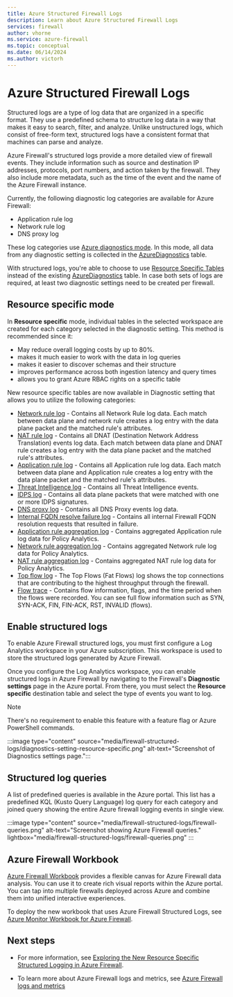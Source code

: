 ```yaml
---
title: Azure Structured Firewall Logs
description: Learn about Azure Structured Firewall Logs
services: firewall
author: vhorne
ms.service: azure-firewall
ms.topic: conceptual
ms.date: 06/14/2024
ms.author: victorh
---
```


# Azure Structured Firewall Logs

Structured logs are a type of log data that are organized in a specific format. They use a predefined schema to structure log data in a way that makes it easy to search, filter, and analyze. Unlike unstructured logs, which consist of free-form text, structured logs have a consistent format that machines can parse and analyze.

Azure Firewall's structured logs provide a more detailed view of firewall events. They include information such as source and destination IP addresses, protocols, port numbers, and action taken by the firewall. They also include more metadata, such as the time of the event and the name of the Azure Firewall instance.

Currently, the following diagnostic log categories are available for Azure Firewall:
- Application rule log
- Network rule log
- DNS proxy log

These log categories use [Azure diagnostics mode](../azure-monitor/essentials/resource-logs.md#azure-diagnostics-mode). In this mode, all data from any diagnostic setting is collected in the [AzureDiagnostics](/azure/azure-monitor/reference/tables/azurediagnostics) table.

With structured logs, you're able to choose to use [Resource Specific Tables](../azure-monitor/essentials/resource-logs.md#resource-specific) instead of the existing [AzureDiagnostics](/azure/azure-monitor/reference/tables/azurediagnostics) table. In case both sets of logs are required, at least two diagnostic settings need to be created per firewall.

## Resource specific mode

In **Resource specific** mode, individual tables in the selected workspace are created for each category selected in the diagnostic setting. This method is recommended since it:
- May reduce overall logging costs by up to 80%.
- makes it much easier to work with the data in log queries
- makes it easier to discover schemas and their structure
- improves performance across both ingestion latency and query times
- allows you to grant Azure RBAC rights on a specific table

New resource specific tables are now available in Diagnostic setting that allows you to utilize the following categories:

- [Network rule log](/azure/azure-monitor/reference/tables/azfwnetworkrule) - Contains all Network Rule log data. Each match between data plane and network rule creates a log entry with the data plane packet and the matched rule's attributes.
- [NAT rule log](/azure/azure-monitor/reference/tables/azfwnatrule) - Contains all DNAT (Destination Network Address Translation) events log data. Each match between data plane and DNAT rule creates a log entry with the data plane packet and the matched rule's attributes.
- [Application rule log](/azure/azure-monitor/reference/tables/azfwapplicationrule) - Contains all Application rule log data. Each match between data plane and Application rule creates a log entry with the data plane packet and the matched rule's attributes.
- [Threat Intelligence log](/azure/azure-monitor/reference/tables/azfwthreatintel) - Contains all Threat Intelligence events.
- [IDPS log](/azure/azure-monitor/reference/tables/azfwidpssignature) - Contains all data plane packets that were matched with one or more IDPS signatures.
- [DNS proxy log](/azure/azure-monitor/reference/tables/azfwdnsquery) - Contains all DNS Proxy events log data.
- [Internal FQDN resolve failure log](/azure/azure-monitor/reference/tables/azfwinternalfqdnresolutionfailure) - Contains all internal Firewall FQDN resolution requests that resulted in failure.
- [Application rule aggregation log](/azure/azure-monitor/reference/tables/azfwapplicationruleaggregation) - Contains aggregated Application rule log data for Policy Analytics.
- [Network rule aggregation log](/azure/azure-monitor/reference/tables/azfwnetworkruleaggregation) - Contains aggregated Network rule log data for Policy Analytics.
- [NAT rule aggregation log](/azure/azure-monitor/reference/tables/azfwnatruleaggregation) - Contains aggregated NAT rule log data for Policy Analytics.
- [Top flow log](/azure/azure-monitor/reference/tables/azfwfatflow) - The Top Flows (Fat Flows) log shows the top connections that are contributing to the highest throughput through the firewall.
- [Flow trace](/azure/azure-monitor/reference/tables/azfwflowtrace) - Contains flow information, flags, and the time period when the flows were recorded. You can see full flow information such as SYN, SYN-ACK, FIN, FIN-ACK, RST, INVALID (flows).

## Enable structured logs

To enable Azure Firewall structured logs, you must first configure a Log Analytics workspace in your Azure subscription. This workspace is used to store the structured logs generated by Azure Firewall.

Once you configure the Log Analytics workspace, you can enable structured logs in Azure Firewall by navigating to the Firewall's **Diagnostic settings** page in the Azure portal. From there, you must select the **Resource specific** destination table and select the type of events you want to log.

> [!NOTE]
> There's no requirement to enable this feature with a feature flag or Azure PowerShell commands.

:::image type="content" source="media/firewall-structured-logs/diagnostics-setting-resource-specific.png" alt-text="Screenshot of Diagnostics settings page.":::

## Structured log queries

A list of predefined queries is available in the Azure portal. This list has a predefined KQL (Kusto Query Language) log query for each category and joined query showing the entire Azure firewall logging events in single view.

:::image type="content" source="media/firewall-structured-logs/firewall-queries.png" alt-text="Screenshot showing Azure Firewall queries." lightbox="media/firewall-structured-logs/firewall-queries.png" :::

## Azure Firewall Workbook

[Azure Firewall Workbook](firewall-workbook.md) provides a flexible canvas for Azure Firewall data analysis. You can use it to create rich visual reports within the Azure portal. You can tap into multiple firewalls deployed across Azure and combine them into unified interactive experiences.

To deploy the new workbook that uses  Azure Firewall Structured Logs, see [Azure Monitor Workbook for Azure Firewall](https://github.com/Azure/Azure-Network-Security/tree/master/Azure%20Firewall/Workbook%20-%20Azure%20Firewall%20Monitor%20Workbook).

## Next steps

- For more information, see [Exploring the New Resource Specific Structured Logging in Azure Firewall](https://techcommunity.microsoft.com/t5/azure-network-security-blog/exploring-the-new-resource-specific-structured-logging-in-azure/ba-p/3620530).


- To learn more about Azure Firewall logs and metrics, see [Azure Firewall logs and metrics](logs-and-metrics.md)
